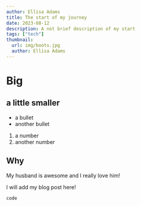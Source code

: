 ```yaml
---
author: Ellisa Adams
title: The start of my journey
date: 2023-08-12
description: A not brief description of my start
tags: ["tech"]
thumbnail:
  url: img/boots.jpg
  author: Ellisa Adams
---
```


# Big

## a little smaller

* a bullet
* another bullet



1. a number
1. another number

## Why

My husband is awesome and I really love him!

I will add my blog post here!

```
code
```